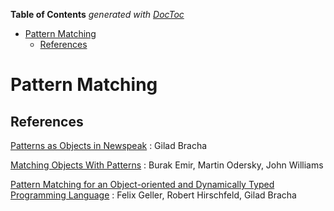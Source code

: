 <!-- START doctoc generated TOC please keep comment here to allow auto update -->
<!-- DON'T EDIT THIS SECTION, INSTEAD RE-RUN doctoc TO UPDATE -->
**Table of Contents**  *generated with [DocToc](https://github.com/thlorenz/doctoc)*

- [Pattern Matching](#pattern-matching)
  - [References](#references)

<!-- END doctoc generated TOC please keep comment here to allow auto update -->

Pattern Matching
================


## References

[Patterns as Objects in Newspeak](http://gbracha.blogspot.com.br/2010/06/patterns-as-objects-in-newspeak.html)
: Gilad Bracha

[Matching Objects With Patterns](http://lampwww.epfl.ch/~emir/written/MatchingObjectsWithPatterns-TR.pdf)
: Burak Emir, Martin Odersky, John Williams

[Pattern Matching for an Object-oriented and Dynamically Typed Programming Language](http://www.hpi.uni-potsdam.de/hirschfeld/publications/media/GellerHirschfeldBracha_2010_PatternMatchingForAnObjectOrientedAndDynamicallyTypedProgrammingLanguage_HPI36.pdf)
: Felix Geller, Robert Hirschfeld, Gilad Bracha
